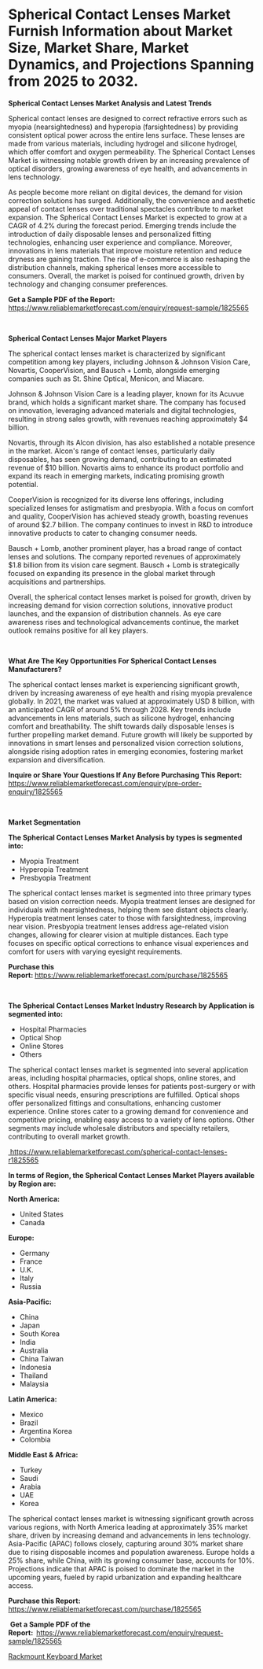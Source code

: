 <p><h1>Spherical Contact Lenses Market Furnish Information about Market Size, Market Share, Market Dynamics, and Projections Spanning from 2025 to 2032.</h1></p><p><strong>Spherical Contact Lenses Market Analysis and Latest Trends</strong></p>
<p><p>Spherical contact lenses are designed to correct refractive errors such as myopia (nearsightedness) and hyperopia (farsightedness) by providing consistent optical power across the entire lens surface. These lenses are made from various materials, including hydrogel and silicone hydrogel, which offer comfort and oxygen permeability. The Spherical Contact Lenses Market is witnessing notable growth driven by an increasing prevalence of optical disorders, growing awareness of eye health, and advancements in lens technology.</p><p>As people become more reliant on digital devices, the demand for vision correction solutions has surged. Additionally, the convenience and aesthetic appeal of contact lenses over traditional spectacles contribute to market expansion. The Spherical Contact Lenses Market is expected to grow at a CAGR of 4.2% during the forecast period. Emerging trends include the introduction of daily disposable lenses and personalized fitting technologies, enhancing user experience and compliance. Moreover, innovations in lens materials that improve moisture retention and reduce dryness are gaining traction. The rise of e-commerce is also reshaping the distribution channels, making spherical lenses more accessible to consumers. Overall, the market is poised for continued growth, driven by technology and changing consumer preferences.</p></p>
<p><strong>Get a Sample PDF of the Report:&nbsp;</strong> <a href="https://www.reliablemarketforecast.com/enquiry/request-sample/1825565?utm_campaign=2124&utm_medium=2&utm_source=Github&utm_content=ia&utm_term=07022025&utm_id=spherical-contact-lenses">https://www.reliablemarketforecast.com/enquiry/request-sample/1825565</a></p>
<p>&nbsp;</p>
<p><strong>Spherical Contact Lenses Major Market Players</strong></p>
<p><p>The spherical contact lenses market is characterized by significant competition among key players, including Johnson & Johnson Vision Care, Novartis, CooperVision, and Bausch + Lomb, alongside emerging companies such as St. Shine Optical, Menicon, and Miacare. </p><p>Johnson & Johnson Vision Care is a leading player, known for its Acuvue brand, which holds a significant market share. The company has focused on innovation, leveraging advanced materials and digital technologies, resulting in strong sales growth, with revenues reaching approximately $4 billion.</p><p>Novartis, through its Alcon division, has also established a notable presence in the market. Alcon's range of contact lenses, particularly daily disposables, has seen growing demand, contributing to an estimated revenue of $10 billion. Novartis aims to enhance its product portfolio and expand its reach in emerging markets, indicating promising growth potential.</p><p>CooperVision is recognized for its diverse lens offerings, including specialized lenses for astigmatism and presbyopia. With a focus on comfort and quality, CooperVision has achieved steady growth, boasting revenues of around $2.7 billion. The company continues to invest in R&D to introduce innovative products to cater to changing consumer needs.</p><p>Bausch + Lomb, another prominent player, has a broad range of contact lenses and solutions. The company reported revenues of approximately $1.8 billion from its vision care segment. Bausch + Lomb is strategically focused on expanding its presence in the global market through acquisitions and partnerships.</p><p>Overall, the spherical contact lenses market is poised for growth, driven by increasing demand for vision correction solutions, innovative product launches, and the expansion of distribution channels. As eye care awareness rises and technological advancements continue, the market outlook remains positive for all key players.</p></p>
<p>&nbsp;</p>
<p><strong>What Are The Key Opportunities For Spherical Contact Lenses Manufacturers?</strong></p>
<p><p>The spherical contact lenses market is experiencing significant growth, driven by increasing awareness of eye health and rising myopia prevalence globally. In 2021, the market was valued at approximately USD 8 billion, with an anticipated CAGR of around 5% through 2028. Key trends include advancements in lens materials, such as silicone hydrogel, enhancing comfort and breathability. The shift towards daily disposable lenses is further propelling market demand. Future growth will likely be supported by innovations in smart lenses and personalized vision correction solutions, alongside rising adoption rates in emerging economies, fostering market expansion and diversification.</p></p>
<p><strong>Inquire or Share Your Questions If Any Before Purchasing This Report:</strong> <a href="https://www.reliablemarketforecast.com/enquiry/pre-order-enquiry/1825565?utm_campaign=2124&utm_medium=2&utm_source=Github&utm_content=ia&utm_term=07022025&utm_id=spherical-contact-lenses">https://www.reliablemarketforecast.com/enquiry/pre-order-enquiry/1825565</a></p>
<p>&nbsp;</p>
<p><strong>Market Segmentation</strong></p>
<p><strong>The Spherical Contact Lenses Market Analysis by types is segmented into:</strong></p>
<p><ul><li>Myopia Treatment</li><li>Hyperopia Treatment</li><li>Presbyopia Treatment</li></ul></p>
<p><p>The spherical contact lenses market is segmented into three primary types based on vision correction needs. Myopia treatment lenses are designed for individuals with nearsightedness, helping them see distant objects clearly. Hyperopia treatment lenses cater to those with farsightedness, improving near vision. Presbyopia treatment lenses address age-related vision changes, allowing for clearer vision at multiple distances. Each type focuses on specific optical corrections to enhance visual experiences and comfort for users with varying eyesight requirements.</p></p>
<p><strong>Purchase this Report:&nbsp;</strong><a href="https://www.reliablemarketforecast.com/purchase/1825565?utm_campaign=2124&utm_medium=2&utm_source=Github&utm_content=ia&utm_term=07022025&utm_id=spherical-contact-lenses">https://www.reliablemarketforecast.com/purchase/1825565</a></p>
<p>&nbsp;</p>
<p><strong>The Spherical Contact Lenses Market Industry Research by Application is segmented into:</strong></p>
<p><ul><li>Hospital Pharmacies</li><li>Optical Shop</li><li>Online Stores</li><li>Others</li></ul></p>
<p><p>The spherical contact lenses market is segmented into several application areas, including hospital pharmacies, optical shops, online stores, and others. Hospital pharmacies provide lenses for patients post-surgery or with specific visual needs, ensuring prescriptions are fulfilled. Optical shops offer personalized fittings and consultations, enhancing customer experience. Online stores cater to a growing demand for convenience and competitive pricing, enabling easy access to a variety of lens options. Other segments may include wholesale distributors and specialty retailers, contributing to overall market growth.</p></p>
<p><a href="https://www.reliablemarketforecast.com/spherical-contact-lenses-r1825565?utm_campaign=2124&utm_medium=2&utm_source=Github&utm_content=ia&utm_term=07022025&utm_id=spherical-contact-lenses">&nbsp;https://www.reliablemarketforecast.com/spherical-contact-lenses-r1825565</a></p>
<p><strong>In terms of Region, the Spherical Contact Lenses Market Players available by Region are:</strong></p>
<p>
    <p> <strong> North America: </strong>
        <ul>
            <li>United States</li>
            <li>Canada</li>
        </ul>
        </p> 
    <p> <strong> Europe: </strong>
        <ul>
            <li>Germany</li>
            <li>France</li>
            <li>U.K.</li>
            <li>Italy</li>
            <li>Russia</li>
        </ul>
        </p> 
    <p> <strong> Asia-Pacific: </strong>
        <ul>
            <li>China</li>
            <li>Japan</li>
            <li>South Korea</li>
            <li>India</li>
            <li>Australia</li>
            <li>China Taiwan</li>
            <li>Indonesia</li>
            <li>Thailand</li>
            <li>Malaysia</li>
        </ul>
        </p> 
    <p> <strong> Latin America: </strong>
        <ul>
            <li>Mexico</li>
            <li>Brazil</li>
            <li>Argentina Korea</li>
            <li>Colombia</li>
        </ul>
        </p> 
    <p> <strong> Middle East & Africa: </strong>
        <ul>
            <li>Turkey</li>
            <li>Saudi</li>
            <li>Arabia</li>
            <li>UAE</li>
            <li>Korea</li>
        </ul>
    </p>
    </p>
<p><p>The spherical contact lenses market is witnessing significant growth across various regions, with North America leading at approximately 35% market share, driven by increasing demand and advancements in lens technology. Asia-Pacific (APAC) follows closely, capturing around 30% market share due to rising disposable incomes and population awareness. Europe holds a 25% share, while China, with its growing consumer base, accounts for 10%. Projections indicate that APAC is poised to dominate the market in the upcoming years, fueled by rapid urbanization and expanding healthcare access.</p></p>
<p><strong>Purchase this Report: </strong><a href="https://www.reliablemarketforecast.com/purchase/1825565?utm_campaign=2124&utm_medium=2&utm_source=Github&utm_content=ia&utm_term=07022025&utm_id=spherical-contact-lenses">https://www.reliablemarketforecast.com/purchase/1825565</a></p>
<p>&nbsp;<strong>Get a Sample PDF of the Report:&nbsp;&nbsp;</strong><a href="https://www.reliablemarketforecast.com/enquiry/request-sample/1825565?utm_campaign=2124&utm_medium=2&utm_source=Github&utm_content=ia&utm_term=07022025&utm_id=spherical-contact-lenses">https://www.reliablemarketforecast.com/enquiry/request-sample/1825565</a></p>
<p><strong></strong></p>
<p><p><a href="https://github.com/SanjidaMahmud54/Market-Research-Report-List-1/blob/main/rackmount-keyboard-market.md?utm_campaign=2124&utm_medium=2&utm_source=Github&utm_content=ia&utm_term=07022025&utm_id=spherical-contact-lenses">Rackmount Keyboard Market</a></p></p>